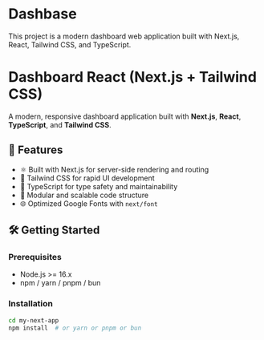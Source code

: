 # Dashbase
This project is a modern dashboard web application built with Next.js, React, Tailwind CSS, and TypeScript.
# Dashboard React (Next.js + Tailwind CSS)

A modern, responsive dashboard application built with **Next.js**, **React**, **TypeScript**, and **Tailwind CSS**.

## 🚀 Features

- ⚛️ Built with Next.js for server-side rendering and routing
- 🎨 Tailwind CSS for rapid UI development
- 🧠 TypeScript for type safety and maintainability
- 🧩 Modular and scalable code structure
- 🌐 Optimized Google Fonts with `next/font`

## 🛠️ Getting Started

### Prerequisites

- Node.js >= 16.x
- npm / yarn / pnpm / bun

### Installation

```bash
cd my-next-app
npm install  # or yarn or pnpm or bun

